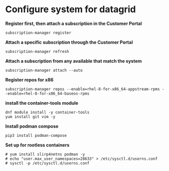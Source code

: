 # Configure system for datagrid

**Register first, then attach a subscription in the Customer Portal**
```
subscription-manager register
```

**Attach a specific subscription through the Customer Portal**
 ```
subscription-manager refresh
```
  
**Attach a subscription from any available that match the system**
```
subscription-manager attach --auto
```

**Register repos for x86**
```
subscription-manager repos --enable=rhel-8-for-x86_64-appstream-rpms --enable=rhel-8-for-x86_64-baseos-rpms
```

**install the container-tools module**
```
dnf module install -y container-tools
yum install git vim -y
```

**Install podman compose**
```
pip3 install podman-compose
```


**Set up for rootless containers**
```
# yum install slirp4netns podman -y
# echo "user.max_user_namespaces=28633" > /etc/sysctl.d/userns.conf
# sysctl -p /etc/sysctl.d/userns.conf
```